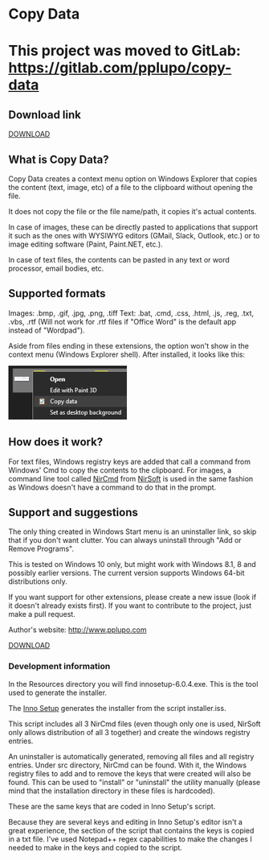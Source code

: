 # Copy Data

# This project was moved to GitLab: https://gitlab.com/pplupo/copy-data

## Download link

[DOWNLOAD](https://github.com/pplupo/copydata/raw/master/dist/Copy%20data%201.0.exe)

## What is Copy Data?
Copy Data creates a context menu option on Windows Explorer that copies the content (text, image, etc) of a file to the clipboard without opening the file.

It does not copy the file or the file name/path, it copies it's actual contents.

In case of images, these can be directly pasted to applications that support it such as the ones with WYSIWYG editors (GMail, Slack, Outlook, etc.) or to image editing software (Paint, Paint.NET, etc.).

In case of text files, the contents can be pasted in any text or word processor, email bodies, etc.

## Supported formats
Images: .bmp, .gif, .jpg, .png, .tiff
Text: .bat, .cmd, .css, .html, .js, .reg, .txt, .vbs, .rtf (Will not work for .rtf files if "Office Word" is the default app instead of "Wordpad").

Aside from files ending in these extensions, the option won't show in the context menu (Windows Explorer shell). After installed, it looks like this:

![Context menu example](Resources/context_menu.png)

## How does it work?
For text files, Windows registry keys are added that call a command from Windows' Cmd to copy the contents to the clipboard.
For images, a command line tool called [NirCmd](http://www.nirsoft.net/utils/nircmd.html) from [NirSoft](http://www.nirsoft.net/) is used in the same fashion as Windows doesn't have a command to do that in the prompt.

## Support and suggestions
The only thing created in Windows Start menu is an uninstaller link, so skip that if you don't want clutter. You can always uninstall through "Add or Remove Programs".

This is tested on Windows 10 only, but might work with Windows 8.1, 8 and possibly earlier versions.
The current version supports Windows 64-bit distributions only.

If you want support for other extensions, please create a new issue (look if it doesn't already exists first).
If you want to contribute to the project, just make a pull request.

Author's website: http://www.pplupo.com

[DOWNLOAD](https://github.com/pplupo/copydata/raw/master/dist/Copy%20data%201.0.exe)

### Development information
In the Resources directory you will find innosetup-6.0.4.exe. This is the tool used to generate the installer.

The [Inno Setup](https://jrsoftware.org/isinfo.php) generates the installer from the script installer.iss.

This script includes all 3 NirCmd files (even though only one is used, NirSoft only allows distribution of all 3 together) and create the windows registry entries.

An uninstaller is automatically generated, removing all files and all registry entries.
Under src directory, NirCmd can be found. With it, the Windows registry files to add and to remove the keys that were created will also be found. This can be used to "install" or "uninstall" the utility manually (please mind that the installation directory in these files is hardcoded).

These are the same keys that are coded in Inno Setup's script.

Because they are several keys and editing in Inno Setup's editor isn't a great experience, the section of the script that contains the keys is copied in a txt file. I've used Notepad++ regex capabilities to make the changes I needed to make in the keys and copied to the script.
